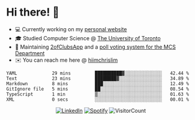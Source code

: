 # Hi there! 👋

- 💻 Currently working on my [personal website](https://hiimchrislim.co)
- 🎓 Studied Computer Science @ [The University of Toronto](https://www.utoronto.ca/)
- 🔨 Maintaining [2ofClubsApp](https://github.com/2ofClubsApp) and a [poll voting system for the MCS Department](https://github.com/hiimchrislim/PollVotingSystem)
- ✉️ You can reach me here @ [hiimchrislim](mailto:hello@hiimchrislim.co)

<!--START_SECTION:waka-->

```text
YAML             29 mins         ██████████▓░░░░░░░░░░░░░░   42.44 %
Text             23 mins         ████████▓░░░░░░░░░░░░░░░░   34.89 %
Markdown         8 mins          ███░░░░░░░░░░░░░░░░░░░░░░   12.49 %
GitIgnore file   5 mins          ██░░░░░░░░░░░░░░░░░░░░░░░   08.54 %
TypeScript       1 min           ▒░░░░░░░░░░░░░░░░░░░░░░░░   01.63 %
XML              0 secs          ░░░░░░░░░░░░░░░░░░░░░░░░░   00.01 %
```

<!--END_SECTION:waka-->

<div align="center">
<a href="https://www.linkedin.com/in/hiimchrislim" target="_blank"><img src="https://img.shields.io/badge/LinkedIn-%230077B5.svg?&style=flat-square&logo=linkedin&logoColor=white" alt="LinkedIn"></a>
<a href="https://open.spotify.com/user/clim1231" target="_blank"><img src="https://img.shields.io/badge/Spotify-%231ED760.svg?&style=flat-square&logo=spotify&logoColor=white" alt="Spotify"></a>
<img src="https://visitor-badge.glitch.me/badge?page_id=hiimchrislim.visitor-badge" alt="VisitorCount">
</div>
